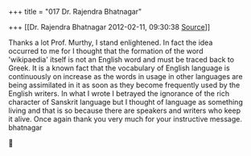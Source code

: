 +++
title = "017 Dr. Rajendra Bhatnagar"

+++
[[Dr. Rajendra Bhatnagar	2012-02-11, 09:30:38 [Source](https://groups.google.com/g/bvparishat/c/kPDB2qFfkZU)]]



Thanks a lot Prof. Murthy, I stand enlightened. In fact the idea  
occurred to me for I thought that the formation of the word  
'wikipaedia' itself is not an English word and must be traced back to  
Greek. It is a known fact that the vocabulary of English language is  
continuously on increase as the words in usage in other languages are  
being assimilated in it as soon as they become frequently used by the  
English writers. In what I wrote I betrayed the ignorance of the rich  
character of Sanskrit language but I thought of language as something  
living and that is so because there are speakers and writers who keep  
it alive. Once again thank you very much for your instructive message.  
bhatnagar



